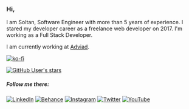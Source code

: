 ### Hi,

I am Soltan, Software Engineer with more than 5 years of experience. I stared my developer career as a freelance web developer on 2017. I'm working as a Full Stack Developer.

I am currently working at [Adviad](https://adviad.com).

[![ko-fi](https://ko-fi.com/img/githubbutton_sm.svg)](https://ko-fi.com/J3J3FBP4E)

[![GitHub User's stars](https://img.shields.io/github/stars/soltancode?style=social)](https://github.com/soltancode)

##### Follow me there:


[![LinkedIn](https://img.shields.io/badge/Linkedin-ffffff?style=for-the-badge&logo=linkedin&logoColor=blue)](https://linkedin.com/in/soltancode)
[![Behance](https://img.shields.io/badge/Behance-ffffff?style=for-the-badge&logo=behance&logoColor=blue)](https://www.behance.net/soltancode)
[![Instagram](https://img.shields.io/badge/Instagram-ffffff?style=for-the-badge&logo=instagram&logoColor=purple)](https://instagram.com/soltancode)
[![Twitter](https://img.shields.io/badge/Twitter-ffffff?style=for-the-badge&logo=twitter&logoColor=blue)](https://twitter.com/soltancode)
[![YouTube](https://img.shields.io/badge/Youtube-ffffff?style=for-the-badge&logo=youtube&logoColor=red)](https://www.youtube.com/c/Svfimusic)
